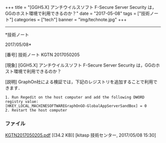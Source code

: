 ﻿+++
title = "[GGH5.X] アンチウイルスソフト F-Secure Server Security は，GGのホスト環境で利用できるのか？"
date = "2017-05-08"
tags = ["技術ノート"]
categories = ["tech"]
banner = "img/technote.jpg"
+++

-----------------------------------------------------------------------------------------------------------------------------

*技術ノート

2017/05/08*


[番号]
技術ノート KGTN 2017050205

[現象]
[GGH5.X] アンチウイルスソフト F-Secure Server Security
は，GGのホスト環境で利用できるのか？

[説明]
GraphOn社による検証では，下記のレジストリを追加することで利用できます．

    1. Run Regedit on the host computer and add the following DWORD registry value:
    [HKEY_LOCAL_MACHINESOFTWAREGraphOnGO-GlobalAppServerSandBox] = 0
    2. Restart the host computer


### ファイル

 
 


[KGTN2017050205.pdf](http://techreport.kitasp.net/attachments/download/3574/KGTN2017050205.pdf)
 [(34.2 KB)] [kitasp 技術センター, 2017/05/08
15:30]


 


 


